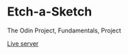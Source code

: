 # Etch-a-Sketch
The Odin Project, Fundamentals, Project

<a href=https://biandresen.github.io/Etch-a-Sketch/ target="_blank">Live server<a>

